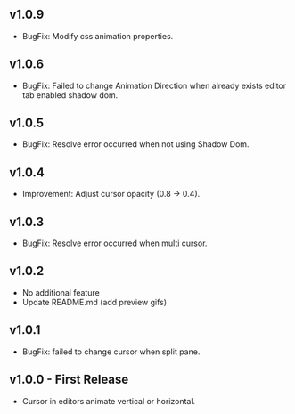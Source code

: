 ## v1.0.9
* BugFix: Modify css animation properties.

## v1.0.6
* BugFix: Failed to change Animation Direction when already exists editor tab enabled shadow dom.

## v1.0.5
* BugFix: Resolve error occurred when not using Shadow Dom.

## v1.0.4
* Improvement: Adjust cursor opacity (0.8 -> 0.4).

## v1.0.3
* BugFix: Resolve error occurred when multi cursor.

## v1.0.2
* No additional feature
* Update README.md (add preview gifs)

## v1.0.1
* BugFix: failed to change cursor when split pane.

## v1.0.0 - First Release
* Cursor in editors animate vertical or horizontal.
